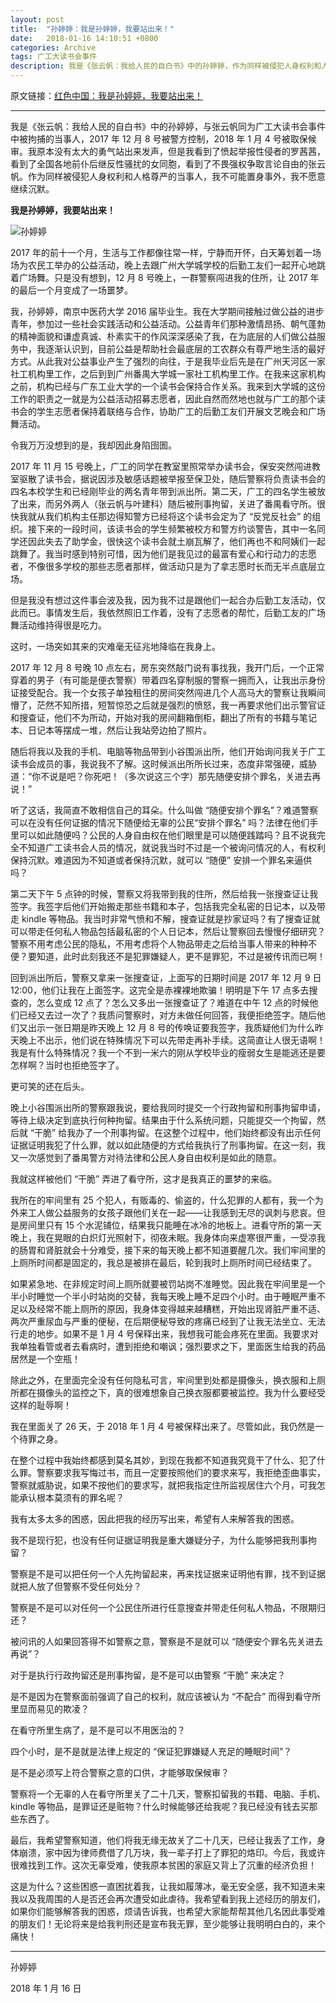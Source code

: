 ```yaml
---
layout: post
title:  "孙婷婷：我是孙婷婷，我要站出来！"
date:   2018-01-16 14:10:51 +0800
categories: Archive
tags: 广工大读书会事件
description: 我是《张云帆：我给人民的自白书》中的孙婷婷，作为同样被侵犯人身权利和人格尊严的当事人，我不可能置身事外，我不愿意继续沉默。
---
```


原文链接：[红色中国：我是孙婷婷，我要站出来！](http://redchinacn.net/portal.php?mod=view&aid=34226)

---

我是《张云帆：我给人民的自白书》中的孙婷婷，与张云帆同为广工大读书会事件中被拘捕的当事人，2017 年 12 月 8 号被警方控制，2018 年 1 月 4 号被取保候审。我原本没有太大的勇气站出来发声，但是我看到了愤起举报性侵者的罗茜茜，看到了全国各地前仆后继反性骚扰的女同胞，看到了不畏强权争取言论自由的张云帆。作为同样被侵犯人身权利和人格尊严的当事人，我不可能置身事外，我不愿意继续沉默。

**我是孙婷婷，我要站出来！**

![孙婷婷](https://raw.githubusercontent.com/Info-cn/Terminus/master/assets/images/02-sun-ting-ting.png)

2017 年的前十一个月，生活与工作都像往常一样，宁静而开怀，白天筹划着一场场为农民工举办的公益活动，晚上去跟广州大学城学校的后勤工友们一起开心地跳着广场舞。只是没有想到，12 月 8 号晚上，一群警察闯进我的住所，让 2017 年的最后一个月变成了一场噩梦。

我，孙婷婷，南京中医药大学 2016 届毕业生。我在大学期间接触过做公益的进步青年，参加过一些社会实践活动和公益活动。公益青年们那种激情昂扬、朝气蓬勃的精神面貌和谦虚真诚、朴素实干的作风深深感染了我，在为底层的人们做公益服务中，我逐渐认识到，目前公益是帮助社会最底层的工农群众有尊严地生活的最好方式。从此我对公益事业产生了强烈的向往，于是我毕业后先是在广州天河区一家社工机构里工作，之后到到广州番禺大学城一家社工机构里工作。在我来这家机构之前，机构已经与广东工业大学的一个读书会保持合作关系。我来到大学城的这份工作的职责之一就是为公益活动招募志愿者，因此自然而然地也就与广工的那个读书会的学生志愿者保持着联络与合作，协助广工的后勤工友们开展文艺晚会和广场舞活动。

令我万万没想到的是，我却因此身陷囹圄。

2017 年 11 月 15 号晚上，广工的同学在教室里照常举办读书会，保安突然闯进教室驱散了读书会，据说因涉及敏感话题被举报至保卫处，随后警察将负责读书会的四名本校学生和已经刚毕业的两名青年带到派出所。第二天，广工的四名学生被放了出来，而另外两人（张云帆与叶建科）随后被刑事拘留，关进了番禺看守所。很快我就从我们机构主任那边得知警方已经将这个读书会定为了 “反党反社会” 的组织。接下来的一段时间，该读书会的学生频繁被校方和警方约谈警告，其中一名同学还因此失去了助学金，很快这个读书会就土崩瓦解了，他们再也不和阿姨们一起跳舞了。我当时感到特别可惜，因为他们是我见过的最富有爱心和行动力的志愿者，不像很多学校的那些志愿者那样，做活动只是为了拿志愿时长而无半点底层立场。

但是我没有想过这件事会波及我，因为我不过是跟他们一起合办后勤工友活动，仅此而已。事情发生后，我依然照旧工作着，没有了志愿者的帮忙，后勤工友的广场舞活动维持得很是吃力。

这时，一场突如其来的灾难毫无征兆地降临在我身上。

2017 年 12 月 8 号晚 10 点左右，房东突然敲门说有事找我，我开门后，一个正常穿着的男子（有可能是便衣警察）带着四名穿制服的警察一拥而入，让我出示身份证接受配合。我一个女孩子单独租住的房间突然闯进几个人高马大的警察让我瞬间懵了，茫然不知所措，短暂惊恐之后就是强烈的愤怒，我一再要求他们出示警官证和搜查证，他们不为所动，开始对我的房间翻箱倒柜，翻出了所有的书籍与笔记本、日记本等摆成一堆，然后让我站旁边拍了照片。

随后将我以及我的手机、电脑等物品带到小谷围派出所，他们开始询问我关于广工读书会成员的事，我说我不了解。这时候派出所所长过来，态度非常强硬，威胁道：“你不说是吧？你死吧！（多次说这三个字）那先随便安排个罪名，关进去再说！”

听了这话，我简直不敢相信自己的耳朵。什么叫做 “随便安排个罪名”？难道警察可以在没有任何证据的情况下随便给无辜的公民“安排个罪名” 吗？法律在他们手里可以如此随便吗？公民的人身自由权在他们眼里是可以随便践踏吗？且不说我完全不知道广工读书会人员的情况，就说我当时不过是一个被询问情况的人，有权利保持沉默。难道因为不知道或者保持沉默，就可以 “随便” 安排一个罪名来逼供吗？

第二天下午 5 点钟的时候，警察又将我带到我的住所，然后给我一张搜查证让我签字。我签字后他们开始搬走那些书籍和本子，包括我完全私密的日记本，以及带走 kindle 等物品。我当时非常气愤和不解，搜查证就是抄家证吗？有了搜查证就可以带走任何私人物品包括最私密的个人日记本，然后让警察回去慢慢仔细研究？警察不用考虑公民的隐私，不用考虑将个人物品带走之后给当事人带来的种种不便？要知道，此时此刻我还不是犯罪嫌疑人，更不是罪犯，不过是被传讯而已啊！

回到派出所后，警察又拿来一张搜查证，上面写的日期时间是 2017 年 12 月 9 日 12:00，他们让我在上面签字。这完全是赤裸裸地欺骗！明明是下午 17 点多去搜查的，怎么变成 12 点了？怎么又多出一张搜查证了？难道在中午 12 点的时候他们已经又去过一次了？我质问警察时，对方未做任何回答，我便拒绝签字。随后他们又出示一张日期是昨天晚上 12 月 8 号的传唤证要我签字，我质疑他们为什么昨天晚上不出示，他们说在特殊情况下可以先带走再补手续。这简直让人很无语啊！我是有什么特殊情况？我一个不到一米六的刚从学校毕业的瘦弱女生是能逃还是要怎样啊？当时也拒绝签字了。

更可笑的还在后头。

晚上小谷围派出所的警察跟我说，要给我同时提交一个行政拘留和刑事拘留申请，等待上级决定到底执行何种拘留。结果由于什么系统问题，只能提交一个拘留，然后就 “干脆” 给我办了一个刑事拘留。在这整个过程中，他们始终都没有出示任何证据证明我犯了什么罪，就以如此随便的方式给我执行了刑事拘留。在这一刻，我又一次感觉到了番禺警方对待法律和公民人身自由权利是如此的随意。

我就这样被他们 “干脆” 弄进了看守所，这才是我真正的噩梦的来临。

我所在的牢间里有 25 个犯人，有贩毒的、偷盗的，什么犯罪的人都有，我一个为外来工人做公益服务的女孩子跟他们关在一起——让我感到无尽的讽刺与悲哀。但是房间里只有 15 个水泥铺位，结果我只能睡在冰冷的地板上。进看守所的第一天晚上，我在晃眼的白炽灯光照射下，彻夜未眠。我身体向来虚寒很严重，一受凉我的肠胃和肾脏就会十分难受，接下来的每天晚上都不知道要醒几次。我们牢间里的上厕所时间都是固定的，我总是被排在最后，轮到我时上厕所时间已经结束了。

如果紧急地、在非规定时间上厕所就要被罚站岗不准睡觉。因此我在牢间里是一个半小时睡觉一个半小时站岗的交替，我每天晚上睡不足四个小时。由于睡眠严重不足以及经常不能上厕所的原因，我身体变得越来越糟糕，开始出现肾脏严重不适、两次严重尿血与严重的便秘，在后期便秘导致的疼痛已经到了让我无法坐立、无法行走的地步。如果不是 1 月 4 号保释出来，我想我可能会疼死在里面。我要求对我单独看管或者去看病时，遭到拒绝和嘲讽；强烈要求之下，里面医生给我的药品居然是一个空瓶！

除此之外，在里面完全没有任何隐私可言，牢间里到处都是摄像头，换衣服和上厕所都在摄像头的监控之下，真的很难想象自己换衣服都要被监控。我为什么要经受这样的耻辱啊！

我在里面关了 26 天，于 2018 年 1 月 4 号被保释出来了。尽管如此，我仍然是一个待罪之身。

在整个过程中我始终都感到莫名其妙，到现在我都不知道我究竟干了什么、犯了什么罪。警察要求我写悔过书，而且一定要按照他们的要求来写，我拒绝歪曲事实，警察就威胁说，如果不按他们的要求写，就把我指定住所监视居住六个月，可我怎能承认根本莫须有的罪名呢？

我有太多太多的困惑，因此把我的经历写出来，希望有人来解答我的困惑。

我不是现行犯，也没有任何证据证明我是重大嫌疑分子，为什么能够把我刑事拘留？

警察是不是可以把任何一个人先拘留起来，再来找证据来证明他有罪，找不到证据就把人放了但警察不受任何处分？

警察是不是可以对任何一个公民住所进行任意搜查并带走任何私人物品，不限期归还？

被问讯的人如果回答得不如警察之意，警察是不是就可以 “随便安个罪名先关进去再说”？

对于是执行行政拘留还是刑事拘留，是不是可以由警察 “干脆” 来决定？

是不是因为在警察面前强调了自己的权利，就应该被认为 “不配合” 而得到看守所里显而易见的欺凌？

在看守所里生病了，是不是可以不用医治的？

四个小时，是不是就是法律上规定的 “保证犯罪嫌疑人充足的睡眠时间”？

是不是必须写上符合警察之意的口供，才能够取保候审？

警察将一个无辜的人在看守所里关了二十几天，警察扣留我的书籍、电脑、手机、kindle 等物品，是罪证还是赃物？什么时候能够还给我呢？我已经没有钱去买那些东西了。

最后，我希望警察知道，他们将我无缘无故关了二十几天，已经让我丢了工作，身体崩溃，家中因为律师费借了几万块，我一辈子打上了罪犯的烙印。今后，我或许很难找到工作。这次无辜受难，使我原本贫困的家庭又背上了沉重的经济负担！

这是为什么？这些困惑一直困扰着我，让我如履薄冰，毫无安全感，我不知道未来我以及我周围的人是否还会再次遭受如此虐待。我希望看到我上述经历的朋友们，如果你们能够解答我的困惑，烦请告诉我，也希望大家能帮帮其他几名因此事受难的朋友们！无论将来是给我判刑还是宣布我无罪，至少能够让我明明白白的，来个痛快！

---

孙婷婷

2018 年 1 月 16 日
